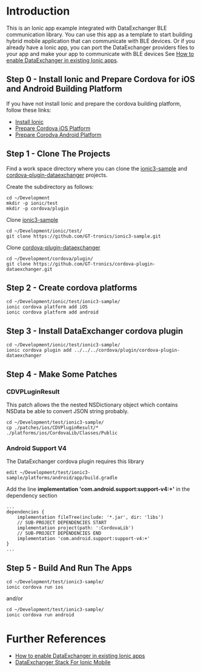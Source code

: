 # Introduction
This is an Ionic app example integrated with DataExchanger BLE communication library. You can use this app as a template to start building hybrid mobile application that can communicate with BLE devices. Or if you already have a Ionic app, you can port the DataExchanger providers files to your app and make your app to communicate with BLE devices See [How to enable DataExchanger in existing Ionic apps](https://github.com/GT-tronics/ionic3-sample/blob/master/docs/Enable-DX-In-Existing-App.md).

## Step 0 - Install Ionic and Prepare Cordova for iOS and Android Building Platform
If you have not install Ionic and prepare the cordova building platform, follow these links:
* [Install Ionic](https://ionicframework.com/getting-started)
* [Prepare Cordova iOS Platform](https://cordova.apache.org/docs/en/latest/guide/platforms/ios/index.html)
* [Prepare Corodva Android Platform](https://cordova.apache.org/docs/en/latest/guide/platforms/android/#requirements-and-support)
## Step 1 - Clone The Projects
Find a work space directory where you can clone the [ionic3-sample](https://github.com/GT-tronics/ionic3-sample) and [cordova-plugin-dataexchanger](https://github.com/GT-tronics/cordova-plugin-dataexchanger) projects.

Create the subdirectory as follows:
```
cd ~/Development
mkdir -p ionic/test
mkdir -p cordova/plugin
```
Clone [ionic3-sample](https://github.com/GT-tronics/ionic3-sample)
```
cd ~/Development/ionic/test/
git clone https://github.com/GT-tronics/ionic3-sample.git
```
Clone [cordova-plugin-dataexchanger](https://github.com/GT-tronics/cordova-plugin-dataexchanger)
```
cd ~/Development/cordova/plugin/
git clone https://github.com/GT-tronics/cordova-plugin-dataexchanger.git
```
## Step 2 - Create cordova platforms
```
cd ~/Development/ionic/test/ionic3-sample/
ionic cordova platform add iOS
ionic cordova platform add android
```
## Step 3 - Install DataExchanger cordova plugin
```
cd ~/Development/ionic/test/ionic3-sample/
ionic cordova plugin add ../../../cordova/plugin/cordova-plugin-dataexchanger
```
## Step 4 - Make Some Patches
### CDVPLuginResult
This patch allows the the nested NSDictionary object which contains NSData be able to convert JSON string probably. 
```
cd ~/Development/test/ionic3-sample/
cp ./patches/ios/CDVPluginResult/* ./platforms/ios/CordovaLib/Classes/Public
```
### Android Support V4
The DataExchanger cordova plugin requires this library
```
edit ~/Development/test/ionic3-sample/platforms/android/app/build.gradle
```
Add the line **implementation 'com.android.support:support-v4:+'** in the dependency section
```
...
dependencies {
    implementation fileTree(include: '*.jar', dir: 'libs')
    // SUB-PROJECT DEPENDENCIES START
    implementation project(path: ':CordovaLib')
    // SUB-PROJECT DEPENDENCIES END
    implementation 'com.android.support:support-v4:+'
}
...
```
## Step 5 - Build And Run The Apps
```
cd ~/Development/test/ionic3-sample/
ionic cordova run ios
```
and/or
```
cd ~/Development/test/ionic3-sample/
ionic cordova run android
```

# Further References
* [How to enable DataExchanger in existing Ionic apps](https://github.com/GT-tronics/ionic3-sample/blob/master/docs/Enable-DX-In-Existing-App.md)
* [DataExchanger Stack For Ionic Mobile](https://github.com/GT-tronics/ionic3-sample/blob/master/docs/api-summary.md)